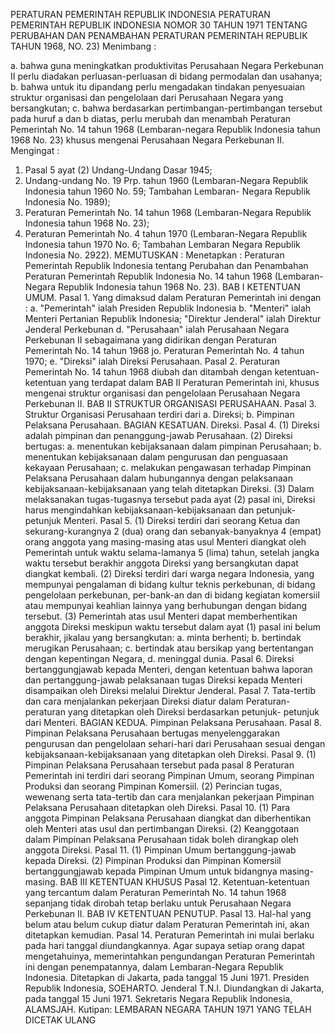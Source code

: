  PERATURAN PEMERINTAH REPUBLIK INDONESIA PERATURAN PEMERINTAH REPUBLIK INDONESIA NOMOR 30 TAHUN 1971 TENTANG PERUBAHAN DAN PENAMBAHAN PERATURAN PEMERINTAH REPUBLIK TAHUN 1968, NO. 23)
Menimbang :

a. bahwa guna meningkatkan produktivitas Perusahaan Negara Perkebunan II perlu diadakan perluasan-perluasan di bidang permodalan dan usahanya;
b. bahwa untuk itu dipandang perlu mengadakan tindakan penyesuaian struktur organisasi dan pengelolaan dari Perusahaan Negara yang bersangkutan;
c. bahwa berdasarkan pertimbangan-pertimbangan tersebut pada huruf a dan b diatas, perlu merubah dan menambah Peraturan Pemerintah No. 14 tahun 1968 (Lembaran-negara Republik Indonesia tahun 1968 No. 23) khusus mengenai Perusahaan Negara Perkebunan II.
Mengingat :

1. Pasal 5 ayat (2) Undang-Undang Dasar 1945;
2. Undang-undang No. 19 Prp. tahun 1960 (Lembaran-Negara Republik Indonesia tahun 1960 No. 59; Tambahan Lembaran- Negara Republik Indonesia No. 1989);
3. Peraturan Pemerintah No. 14 tahun 1968 (Lembaran-Negara Republik Indonesia tahun 1968 No. 23);
4. Peraturan Pemerintah No. 4 tahun 1970 (Lembaran-Negara Republik Indonesia tahun 1970 No. 6; Tambahan Lembaran Negara Republik Indonesia No. 2922).
MEMUTUSKAN :
 Menetapkan : Peraturan Pemerintah Republik Indonesia tentang Perubahan dan Penambahan Peraturan Pemerintah Republik Indonesia No. 14 tahun 1968 (Lembaran-Negara Republik Indonesia tahun 1968 No. 23).
BAB I KETENTUAN UMUM. Pasal 1. Yang dimaksud dalam Peraturan Pemerintah ini dengan :
a. "Pemerintah" ialah Presiden Republik Indonesia b. "Menteri" ialah Menteri Pertanian Republik Indonesia; "Direktur Jenderal" ialah Direktur Jenderal Perkebunan d. "Perusahaan" ialah Perusahaan Negara Perkebunan II sebagaimana yang didirikan dengan Peraturan Pemerintah No. 14 tahun 1968 jo. Peraturan Pemerintah No. 4 tahun 1970;
e. "Direksi" ialah Direksi Perusahaan. Pasal 2. Peraturan Pemerintah No. 14 tahun 1968 diubah dan ditambah dengan ketentuan-ketentuan yang terdapat dalam BAB II Peraturan Pemerintah ini, khusus mengenai struktur organisasi dan pengelolaan Perusahaan Negara Perkebunan II.
BAB II STRUKTUR ORGANISASI PERUSAHAAN. Pasal 3. Struktur Organisasi Perusahaan terdiri dari a. Direksi;
b. Pimpinan Pelaksana Perusahaan. BAGIAN KESATUAN. Direksi. Pasal 4.
(1) Direksi adalah pimpinan dan penanggung-jawab Perusahaan.
(2) Direksi bertugas:
a. menentukan kebijaksanaan dalam pimpinan Perusahaan;
b. menentukan kebijaksanaan dalam pengurusan dan penguasaan kekayaan Perusahaan;
c. melakukan pengawasan terhadap Pimpinan Pelaksana Perusahaan dalam hubungannya dengan pelaksanaan kebijaksanaan-kebijaksanaan yang telah ditetapkan Direksi.
(3) Dalam melaksanakan tugas-tugasnya tersebut pada ayat (2) pasal ini, Direksi harus mengindahkan kebijaksanaan-kebijaksanaan dan petunjuk-petunjuk Menteri. Pasal 5.
(1) Direksi terdiri dari seorang Ketua dan sekurang-kurangnya 2 (dua) orang dan sebanyak-banyaknya 4 (empat) orang anggota yang masing-masing atas usul Menteri diangkat oleh Pemerintah untuk waktu selama-lamanya 5 (lima) tahun, setelah jangka waktu tersebut berakhir anggota Direksi yang bersangkutan dapat diangkat kembali.
(2) Direksi terdiri dari warga negara Indonesia, yang mempunyai pengalaman di bidang kultur teknis perkebunan, di bidang pengelolaan perkebunan, per-bank-an dan di bidang kegiatan komersiil atau mempunyai keahlian lainnya yang berhubungan dengan bidang tersebut.
(3) Pemerintah atas usul Menteri dapat memberhentikan anggota Direksi meskipun waktu tersebut dalam ayat (1) pasal ini belum berakhir, jikalau yang bersangkutan:
a. minta berhenti;
b. bertindak merugikan Perusahaan;
c. bertindak atau bersikap yang bertentangan dengan kepentingan Negara, d. meninggal dunia. Pasal 6. Direksi bertanggungjawab kepada Menteri, dengan ketentuan bahwa laporan dan pertanggung-jawab pelaksanaan tugas Direksi kepada Menteri disampaikan oleh Direksi melalui Direktur Jenderal. Pasal 7. Tata-tertib dan cara menjalankan pekerjaan Direksi diatur dalam Peraturan-peraturan yang ditetapkan oleh Direksi berdasarkan petunjuk- petunjuk dari Menteri. BAGIAN KEDUA. Pimpinan Pelaksana Perusahaan. Pasal 8. Pimpinan Pelaksana Perusahaan bertugas menyelenggarakan pengurusan dan pengelolaan sehari-hari dari Perusahaan sesuai dengan kebijaksanaan-kebijaksanaan yang ditetapkan oleh Direksi. Pasal 9.
(1) Pimpinan Pelaksana Perusahaan tersebut pada pasal 8 Peraturan Pemerintah ini terdiri dari seorang Pimpinan Umum, seorang Pimpinan Produksi dan seorang Pimpinan Komersiil.
(2) Perincian tugas, wewenang serta tata-tertib dan cara menjalankan pekerjaan Pimpinan Pelaksana Perusahaan ditetapkan oleh Direksi. Pasal 10.
(1) Para anggota Pimpinan Pelaksana Perusahaan diangkat dan diberhentikan oleh Menteri atas usul dan pertimbangan Direksi.
(2) Keanggotaan dalam Pimpinan Pelaksana Perusahaan tidak boleh dirangkap oleh anggota Direksi. Pasal 11.
(1) Pimpinan Umum bertanggung-jawab kepada Direksi.
(2) Pimpinan Produksi dan Pimpinan Komersiil bertanggungjawab kepada Pimpinan Umum untuk bidangnya masing-masing.
BAB III KETENTUAN KHUSUS Pasal 12. Ketentuan-ketentuan yang tercantum dalam Peraturan Pemerintah No. 14 tahun 1968 sepanjang tidak dirobah tetap berlaku untuk Perusahaan Negara Perkebunan II.
BAB IV KETENTUAN PENUTUP. Pasal 13. Hal-hal yang belum atau belum cukup diatur dalam Peraturan Pemerintah ini, akan ditetapkan kemudian. Pasal 14. Peraturan Pemerintah ini mulai berlaku pada hari tanggal diundangkannya. Agar supaya setiap orang dapat mengetahuinya, memerintahkan pengundangan Peraturan Pemerintah ini dengan penempatannya, dalam Lembaran-Negara Republik Indonesia. Ditetapkan di Jakarta, pada tanggal 15 Juni 1971. Presiden Republik Indonesia, SOEHARTO. Jenderal T.N.I. Diundangkan di Jakarta, pada tanggal 15 Juni 1971. Sekretaris Negara Republik Indonesia, ALAMSJAH. Kutipan: LEMBARAN NEGARA TAHUN 1971 YANG TELAH DICETAK ULANG